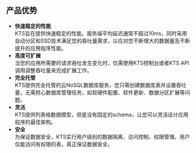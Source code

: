 ## 产品优势

* **快速稳定的性能**  
KTS旨在提供快速稳定的性能。服务端平均延迟通常不超过10ms，同时采用自动分区和SSD技术满足您的吞吐量需求，以应对您不断增大的数据量及不断提升的应用程序性能。
* **高度可扩展**  
当您的应用所需要的请求吞吐发生变化时，仅需使用KTS控制台或者KTS API调用调整吞吐量来完成扩展工作。
* **完全托管**  
KTS提供完全托管的云NoSQL数据库服务，您只需创建数据库表并设置吞吐量，无需担心数据库管理任务，如软硬件配置、软件更新、数据分区扩展等问题。
* **灵活**  
KTS提供列表格数据模型，但是没有固定的schema，让您可以灵活设计应用程序的最佳架构。
* **安全**  
为保证数据安全，KTS实行用户级别的数据隔离、访问控制、权限管理。用户仅能访问有权限的表，真正保证数据安全。
